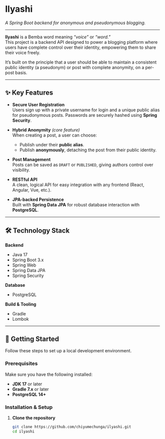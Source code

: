 # Ilyashi

*A Spring Boot backend for anonymous and pseudonymous blogging.*

---

**Ilyashi** is a Bemba word meaning *“voice”* or *“word.”*  
This project is a backend API designed to power a blogging platform where users have complete control over their identity, empowering them to share their voice freely.  

It’s built on the principle that a user should be able to maintain a consistent public identity (a pseudonym) or post with complete anonymity, on a per-post basis.

---

## ✨ Key Features

- **Secure User Registration**  
  Users sign up with a private username for login and a unique public alias for pseudonymous posts. Passwords are securely hashed using **Spring Security**.

- **Hybrid Anonymity** *(core feature)*  
  When creating a post, a user can choose:  
  - Publish under their **public alias**.  
  - Publish **anonymously**, detaching the post from their public identity.

- **Post Management**  
  Posts can be saved as `DRAFT` or `PUBLISHED`, giving authors control over visibility.

- **RESTful API**  
  A clean, logical API for easy integration with any frontend (React, Angular, Vue, etc.).

- **JPA-backed Persistence**  
  Built with **Spring Data JPA** for robust database interaction with **PostgreSQL**.

---

## 🛠️ Technology Stack

**Backend**
- Java 17  
- Spring Boot 3.x  
- Spring Web  
- Spring Data JPA  
- Spring Security  

**Database**
- PostgreSQL  

**Build & Tooling**
- Gradle  
- Lombok  

---

## 🚀 Getting Started

Follow these steps to set up a local development environment.

### Prerequisites

Make sure you have the following installed:

- **JDK 17** or later  
- **Gradle 7.x** or later  
- **PostgreSQL 14+**

### Installation & Setup

1. **Clone the repository**  
   ```bash
   git clone https://github.com/chiyumechunga/ilyashi.git
   cd ilyashi
